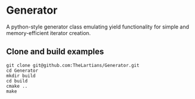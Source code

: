 # Generator
A python-style generator class emulating yield functionality for simple and memory-efficient iterator creation.

## Clone and build examples

```
git clone git@github.com:TheLartians/Generator.git
cd Generator
mkdir build
cd build
cmake ..
make
```

